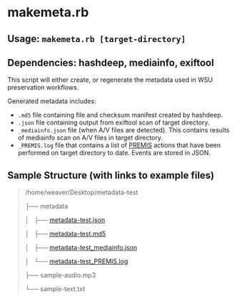 # makemeta.rb

## Usage: `makemeta.rb [target-directory]`

## Dependencies: hashdeep, mediainfo, exiftool

This script will either create, or regenerate the metadata used in WSU preservation workflows.

Generated metadata includes:
* `.md5` file containing file and checksum manifest created by hashdeep.
* `.json` file containing output from exiftool scan of target directory.
* `_mediainfo.json` file (when A/V files are detected). This contains results of mediainfo scan on A/V files in target directory.
* `_PREMIS.log` file that contains a list of [PREMIS](http://id.loc.gov/vocabulary/preservation/eventType.html) actions that have been performed on target directory to date. Events are stored in JSON.

## Sample Structure (with links to example files)
> /home/weaver/Desktop/metadata-test
>
> ├── metadata
>
> │   ├── [metadata-test.json](metadata-test.json)
>
> │   ├── [metadata-test.md5](metadata-test.md5)
>
> │   ├── [metadata-test_mediainfo.json](metadata-test_mediainfo.json)
>
> │   └── [metadata-test_PREMIS.log](metadata-test_PREMIS.log)
>
> ├── sample-audio.mp3
>
> └── sample-text.txt
